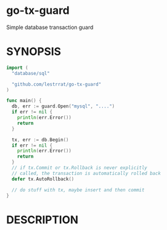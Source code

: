 # go-tx-guard

Simple database transaction guard

# SYNOPSIS

```go
import (
  "database/sql"

  "github.com/lestrrat/go-tx-guard"
)

func main() {
  db, err := guard.Open("mysql", "....")
  if err != nil {
    println(err.Error())
    return
  }

  tx, err := db.Begin()
  if err != nil {
    println(err.Error())
    return
  }
  // if tx.Commit or tx.Rollback is never explicitly
  // called, the transaction is automatically rolled back
  defer tx.AutoRollback()

  // do stuff with tx, maybe insert and then commit
}
```

# DESCRIPTION


